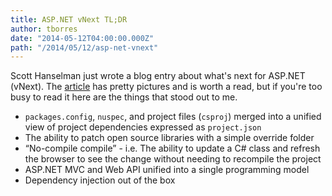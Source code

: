 ```yaml
---
title: ASP.NET vNext TL;DR
author: tborres
date: "2014-05-12T04:00:00.000Z"
path: "/2014/05/12/asp-net-vnext"
---
```


Scott Hanselman just wrote a blog entry about what's next for ASP.NET (vNext).
The [article](http://www.hanselman.com/blog/IntroducingASPNETVNext.aspx) has
pretty pictures and is worth a read, but if you're too busy to read it here are
the things that stood out to me.

* `packages.config`, `nuspec`, and project files (`csproj`) merged into a
  unified view of project dependencies expressed as `project.json`
* The ability to patch open source libraries with a simple override folder
* “No-compile compile” - i.e. The ability to update a C# class and refresh the
  browser to see the change without needing to recompile the project
* ASP.NET MVC and Web API unified into a single programming model
* Dependency injection out of the box
